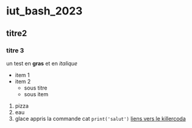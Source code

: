 # iut_bash_2023
## titre2
### titre 3
un test en **gras** et en *italique*

- item 1
- item 2
  - sous titre
  - sous item
 
    
1. pizza
2. eau
3. glace
appris la commande cat
`print('salut')`
[liens vers le killercoda](https://killercoda.com/emelin)
